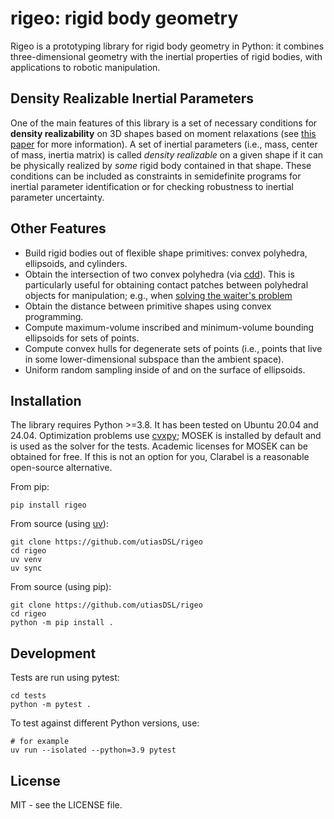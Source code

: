 # rigeo: rigid body geometry

Rigeo is a prototyping library for rigid body geometry in Python: it combines
three-dimensional geometry with the inertial properties of rigid bodies, with
applications to robotic manipulation.

## Density Realizable Inertial Parameters

One of the main features of this library is a set of necessary conditions for
**density realizability** on 3D shapes based on moment relaxations (see [this
paper](https://arxiv.org/abs/2411.07079) for more information). A set of
inertial parameters (i.e., mass, center of mass, inertia matrix) is called
*density realizable* on a given shape if it can be physically realized by
*some* rigid body contained in that shape. These conditions can be included as
constraints in semidefinite programs for inertial parameter identification or
for checking robustness to inertial parameter uncertainty.

## Other Features

* Build rigid bodies out of flexible shape primitives: convex polyhedra,
  ellipsoids, and cylinders.
* Obtain the intersection of two convex polyhedra (via
  [cdd](https://pycddlib.readthedocs.io)). This is particularly useful for
  obtaining contact patches between polyhedral objects for manipulation; e.g.,
  when [solving the waiter's problem](https://arxiv.org/abs/2305.17484)
* Obtain the distance between primitive shapes using convex programming.
* Compute maximum-volume inscribed and minimum-volume bounding ellipsoids for
  sets of points.
* Compute convex hulls for degenerate sets of points (i.e., points that live in
  some lower-dimensional subspace than the ambient space).
* Uniform random sampling inside of and on the surface of ellipsoids.

## Installation

The library requires Python >=3.8. It has been tested on Ubuntu 20.04 and
24.04. Optimization problems use [cvxpy](https://www.cvxpy.org/); MOSEK is
installed by default and is used as the solver for the tests. Academic licenses
for MOSEK can be obtained for free. If this is not an option for you, Clarabel
is a reasonable open-source alternative.

From pip:
```
pip install rigeo
```

From source (using [uv](https://docs.astral.sh/uv/)):
```
git clone https://github.com/utiasDSL/rigeo
cd rigeo
uv venv
uv sync
```

From source (using pip):
```
git clone https://github.com/utiasDSL/rigeo
cd rigeo
python -m pip install .
```

## Development

Tests are run using pytest:
```
cd tests
python -m pytest .
```

To test against different Python versions, use:
```
# for example
uv run --isolated --python=3.9 pytest
```

## License

MIT - see the LICENSE file.

